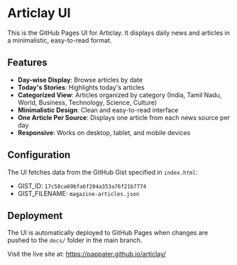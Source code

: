 # Articlay UI

This is the GitHub Pages UI for Articlay. It displays daily news and articles in a minimalistic, easy-to-read format.

## Features

- **Day-wise Display**: Browse articles by date
- **Today's Stories**: Highlights today's articles
- **Categorized View**: Articles organized by category (India, Tamil Nadu, World, Business, Technology, Science, Culture)
- **Minimalistic Design**: Clean and easy-to-read interface
- **One Article Per Source**: Displays one article from each news source per day
- **Responsive**: Works on desktop, tablet, and mobile devices

## Configuration

The UI fetches data from the GitHub Gist specified in `index.html`:
- GIST_ID: `17c58ca69bfa6f204a353a76f21b7774`
- GIST_FILENAME: `magazine-articles.json`

## Deployment

The UI is automatically deployed to GitHub Pages when changes are pushed to the `docs/` folder in the main branch.

Visit the live site at: https://pappater.github.io/articlay/
